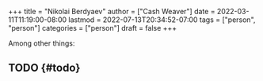 +++
title = "Nikolai Berdyaev"
author = ["Cash Weaver"]
date = 2022-03-11T11:19:00-08:00
lastmod = 2022-07-13T20:34:52-07:00
tags = ["person", "person"]
categories = ["person"]
draft = false
+++

Among other things:


## TODO {#todo}

